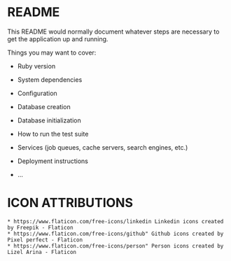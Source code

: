 # README

This README would normally document whatever steps are necessary to get the
application up and running.

Things you may want to cover:

* Ruby version

* System dependencies

* Configuration

* Database creation

* Database initialization

* How to run the test suite

* Services (job queues, cache servers, search engines, etc.)

* Deployment instructions

* ...

# ICON ATTRIBUTIONS
    * https://www.flaticon.com/free-icons/linkedin Linkedin icons created by Freepik - Flaticon
    * https://www.flaticon.com/free-icons/github" Github icons created by Pixel perfect - Flaticon
    * https://www.flaticon.com/free-icons/person" Person icons created by Lizel Arina - Flaticon
